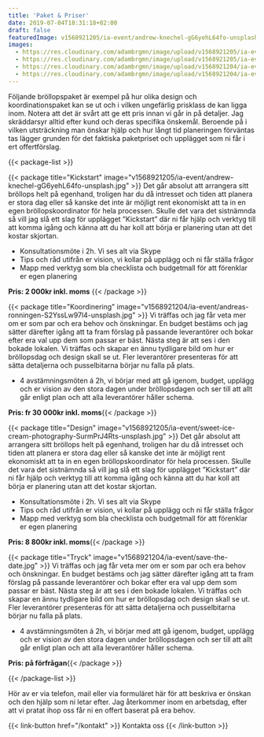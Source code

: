 ```yaml
---
title: 'Paket & Priser'
date: 2019-07-04T18:31:18+02:00
draft: false
featuredImage: v1568921205/ia-event/andrew-knechel-gG6yehL64fo-unsplash.jpg
images:
  - https://res.cloudinary.com/adambrgmn/image/upload/v1568921205/ia-event/andrew-knechel-gG6yehL64fo-unsplash.jpg
  - https://res.cloudinary.com/adambrgmn/image/upload/v1568921205/ia-event/sweet-ice-cream-photography-SurmPrJ4Rts-unsplash.jpg
  - https://res.cloudinary.com/adambrgmn/image/upload/v1568921204/ia-event/save-the-date.jpg
  - https://res.cloudinary.com/adambrgmn/image/upload/v1568921204/ia-event/andreas-ronningen-S2YssLw97l4-unsplash.jpg
---
```


Följande bröllopspaket är exempel på hur olika design och koordinationspaket kan
se ut och i vilken ungefärlig prisklass de kan ligga inom. Notera att det är
svårt att ge ett pris innan vi går in på detaljer. Jag skräddarsyr alltid efter
kund och deras specifika önskemål. Beroende på i vilken utsträckning man önskar
hjälp och hur långt tid planeringen förväntas tas lägger grunden för det
faktiska paketpriset och upplägget som ni får i ert offertförslag.

{{< package-list >}}

{{< package title="Kickstart" image="v1568921205/ia-event/andrew-knechel-gG6yehL64fo-unsplash.jpg" >}}
Det går absolut att arrangera sitt bröllops helt på egenhand, troligen har du då
intresset och tiden att planera er stora dag eller så kanske det inte är möjligt
rent ekonomiskt att ta in en egen bröllopskoordinator för hela processen. Skulle
det vara det sistnämnda så vill jag slå ett slag för upplägget ”Kickstart” där
ni får hjälp och verktyg till att komma igång och känna att du har koll att
börja er planering utan att det kostar skjortan.

- Konsultationsmöte i 2h. Vi ses alt via Skype
- Tips och råd utifrån er vision, vi kollar på upplägg och ni får ställa frågor
- Mapp med verktyg som bla checklista och budgetmall för att förenklar er egen
  planering

**Pris: 2 000kr inkl. moms** {{< /package >}}

{{< package title="Koordinering" image="v1568921204/ia-event/andreas-ronningen-S2YssLw97l4-unsplash.jpg" >}}
Vi träffas och jag får veta mer om er som par och era behov och önskningar. En
budget bestäms och jag sätter därefter igång att ta fram förslag på passande
leverantörer och bokar efter era val upp dem som passar er bäst. Nästa steg är
att ses i den bokade lokalen. Vi träffas och skapar en ännu tydligare bild om
hur er bröllopsdag och design skall se ut. Fler leverantörer presenteras för att
sätta detaljerna och pusselbitarna börjar nu falla på plats.

- 4 avstämningsmöten á 2h, vi börjar med att gå igenom, budget, upplägg och er
  vision av den stora dagen under bröllopsdagen och ser till att allt går enligt
  plan och att alla leverantörer håller schema.

**Pris: fr 30 000kr inkl. moms**{{< /package >}}

{{< package title="Design" image="v1568921205/ia-event/sweet-ice-cream-photography-SurmPrJ4Rts-unsplash.jpg" >}}
Det går absolut att arrangera sitt bröllops helt på egenhand, troligen har du då
intresset och tiden att planera er stora dag eller så kanske det inte är möjligt
rent ekonomiskt att ta in en egen bröllopskoordinator för hela processen. Skulle
det vara det sistnämnda så vill jag slå ett slag för upplägget ”Kickstart” där
ni får hjälp och verktyg till att komma igång och känna att du har koll att
börja er planering utan att det kostar skjortan.

- Konsultationsmöte i 2h. Vi ses alt via Skype
- Tips och råd utifrån er vision, vi kollar på upplägg och ni får ställa frågor
- Mapp med verktyg som bla checklista och budgetmall för att förenklar er egen
  planering

**Pris: 8 800kr inkl. moms**{{< /package >}}

{{< package title="Tryck" image="v1568921204/ia-event/save-the-date.jpg" >}} Vi
träffas och jag får veta mer om er som par och era behov och önskningar. En
budget bestäms och jag sätter därefter igång att ta fram förslag på passande
leverantörer och bokar efter era val upp dem som passar er bäst. Nästa steg är
att ses i den bokade lokalen. Vi träffas och skapar en ännu tydligare bild om
hur er bröllopsdag och design skall se ut. Fler leverantörer presenteras för att
sätta detaljerna och pusselbitarna börjar nu falla på plats.

- 4 avstämningsmöten á 2h, vi börjar med att gå igenom, budget, upplägg och er
  vision av den stora dagen under bröllopsdagen och ser till att allt går enligt
  plan och att alla leverantörer håller schema.

**Pris: på förfrågan**{{< /package >}}

{{< /package-list >}}

<p class="text-center">Hör av er via telefon, mail eller via formuläret här för att beskriva er önskan
och den hjälp som ni letar efter. Jag återkommer inom en arbetsdag, efter att vi
pratat ihop oss får ni en offert baserat på era behov.</p>

{{< link-button href="/kontakt" >}} Kontakta oss {{< /link-button >}}
